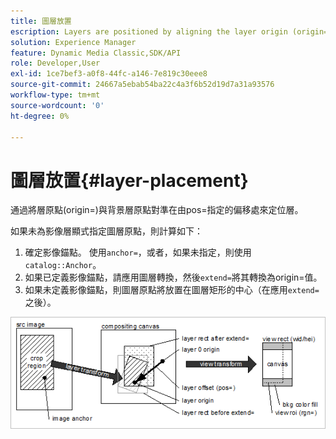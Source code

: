 ```yaml
---
title: 圖層放置
escription: Layers are positioned by aligning the layer origin (origin=) with the background layer origin at an offset specified by pos=.
solution: Experience Manager
feature: Dynamic Media Classic,SDK/API
role: Developer,User
exl-id: 1ce7bef3-a0f8-44fc-a146-7e819c30eee8
source-git-commit: 24667a5ebab54ba22c4a3f6b52d19d7a31a93576
workflow-type: tm+mt
source-wordcount: '0'
ht-degree: 0%

---
```


# 圖層放置{#layer-placement}

通過將層原點(origin=)與背景層原點對準在由pos=指定的偏移處來定位層。

如果未為影像層顯式指定圖層原點，則計算如下：

1. 確定影像錨點。 使用`anchor=`，或者，如果未指定，則使用`catalog::Anchor`。
1. 如果已定義影像錨點，請應用圖層轉換，然後`extend=`將其轉換為origin=值。
1. 如果未定義影像錨點，則圖層原點將放置在圖層矩形的中心（在應用`extend=`之後）。

![圖層放置影像](assets/layerplacement.png)
